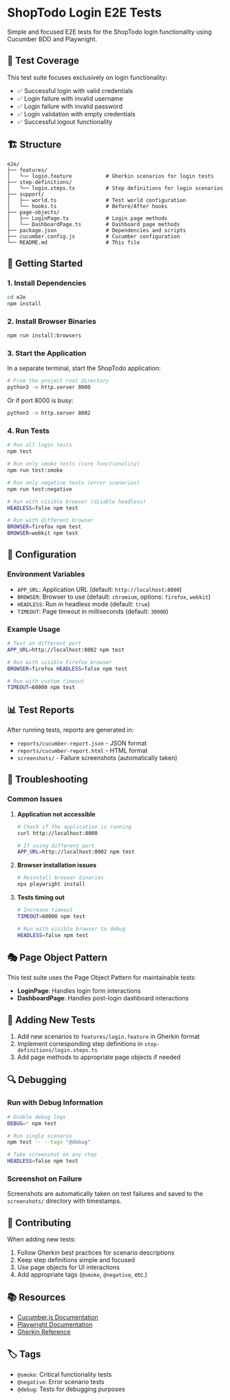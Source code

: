 # ShopTodo Login E2E Tests

Simple and focused E2E tests for the ShopTodo login functionality using Cucumber BDD and Playwright.

## 🎯 Test Coverage

This test suite focuses exclusively on login functionality:

- ✅ Successful login with valid credentials
- ✅ Login failure with invalid username
- ✅ Login failure with invalid password
- ✅ Login validation with empty credentials
- ✅ Successful logout functionality

## 🏗️ Structure

```
e2e/
├── features/
│   └── login.feature           # Gherkin scenarios for login tests
├── step-definitions/
│   └── login.steps.ts          # Step definitions for login scenarios
├── support/
│   ├── world.ts                # Test world configuration
│   └── hooks.ts                # Before/After hooks
├── page-objects/
│   ├── LoginPage.ts            # Login page methods
│   └── DashboardPage.ts        # Dashboard page methods
├── package.json                # Dependencies and scripts
├── cucumber.config.js          # Cucumber configuration
└── README.md                   # This file
```

## 🚀 Getting Started

### 1. Install Dependencies

```bash
cd e2e
npm install
```

### 2. Install Browser Binaries

```bash
npm run install:browsers
```

### 3. Start the Application

In a separate terminal, start the ShopTodo application:

```bash
# From the project root directory
python3 -m http.server 8000
```

Or if port 8000 is busy:

```bash
python3 -m http.server 8002
```

### 4. Run Tests

```bash
# Run all login tests
npm test

# Run only smoke tests (core functionality)
npm run test:smoke

# Run only negative tests (error scenarios)
npm run test:negative

# Run with visible browser (disable headless)
HEADLESS=false npm test

# Run with different browser
BROWSER=firefox npm test
BROWSER=webkit npm test
```

## 🔧 Configuration

### Environment Variables

- `APP_URL`: Application URL (default: `http://localhost:8000`)
- `BROWSER`: Browser to use (default: `chromium`, options: `firefox`, `webkit`)
- `HEADLESS`: Run in headless mode (default: `true`)
- `TIMEOUT`: Page timeout in milliseconds (default: `30000`)

### Example Usage

```bash
# Test on different port
APP_URL=http://localhost:8002 npm test

# Run with visible Firefox browser
BROWSER=firefox HEADLESS=false npm test

# Run with custom timeout
TIMEOUT=60000 npm test
```

## 📊 Test Reports

After running tests, reports are generated in:

- `reports/cucumber-report.json` - JSON format
- `reports/cucumber-report.html` - HTML format
- `screenshots/` - Failure screenshots (automatically taken)

## 🐛 Troubleshooting

### Common Issues

1. **Application not accessible**
   ```bash
   # Check if the application is running
   curl http://localhost:8000

   # If using different port
   APP_URL=http://localhost:8002 npm test
   ```

2. **Browser installation issues**
   ```bash
   # Reinstall browser binaries
   npx playwright install
   ```

3. **Tests timing out**
   ```bash
   # Increase timeout
   TIMEOUT=60000 npm test

   # Run with visible browser to debug
   HEADLESS=false npm test
   ```

## 🎭 Page Object Pattern

This test suite uses the Page Object Pattern for maintainable tests:

- **LoginPage**: Handles login form interactions
- **DashboardPage**: Handles post-login dashboard interactions

## 📝 Adding New Tests

1. Add new scenarios to `features/login.feature` in Gherkin format
2. Implement corresponding step definitions in `step-definitions/login.steps.ts`
3. Add page methods to appropriate page objects if needed

## 🔍 Debugging

### Run with Debug Information

```bash
# Enable debug logs
DEBUG=* npm test

# Run single scenario
npm test -- --tags "@debug"

# Take screenshot on any step
HEADLESS=false npm test
```

### Screenshot on Failure

Screenshots are automatically taken on test failures and saved to the `screenshots/` directory with timestamps.

## 🤝 Contributing

When adding new tests:

1. Follow Gherkin best practices for scenario descriptions
2. Keep step definitions simple and focused
3. Use page objects for UI interactions
4. Add appropriate tags (`@smoke`, `@negative`, etc.)

## 📚 Resources

- [Cucumber.js Documentation](https://cucumber.io/docs/cucumber/)
- [Playwright Documentation](https://playwright.dev/)
- [Gherkin Reference](https://cucumber.io/docs/gherkin/)

## 🏷️ Tags

- `@smoke`: Critical functionality tests
- `@negative`: Error scenario tests
- `@debug`: Tests for debugging purposes